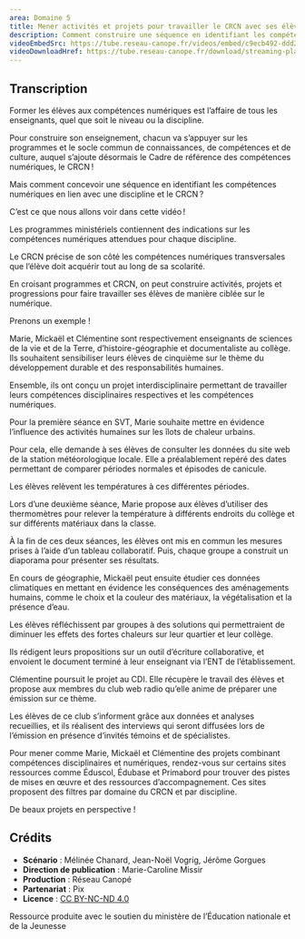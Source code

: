 ```yaml
---
area: Domaine 5
title: Mener activités et projets pour travailler le CRCN avec ses élèves
description: Comment construire une séquence en identifiant les compétences numériques en lien avec sa discipline et le CRCN ? Regardez cette vidéo pour vous inspirer d’exemples concrets !
videoEmbedSrc: https://tube.reseau-canope.fr/videos/embed/c9ecb492-ddd2-4af5-a4cc-fa598cf89941
videoDownloadHref: https://tube.reseau-canope.fr/download/streaming-playlists/hls/videos/c9ecb492-ddd2-4af5-a4cc-fa598cf89941-1080-fragmented.mp4
---
```


## Transcription

Former les élèves aux compétences numériques est l’affaire de tous les enseignants, quel que soit le niveau ou la discipline.

Pour construire son enseignement, chacun va s’appuyer sur les programmes et le socle commun de connaissances, de compétences et de culture, auquel s’ajoute désormais le Cadre de référence des compétences numériques, le CRCN !

Mais comment concevoir une séquence en identifiant les compétences numériques en lien avec une discipline et le CRCN ?  

C’est ce que nous allons voir dans cette vidéo !

Les programmes ministériels contiennent des indications sur les compétences numériques attendues pour chaque discipline.

Le CRCN précise de son côté les compétences numériques transversales que l’élève doit acquérir tout au long de sa scolarité.

En croisant programmes et CRCN, on peut construire activités, projets et progressions pour faire travailler ses élèves de manière ciblée sur le numérique.

Prenons un exemple !

Marie, Mickaël et Clémentine sont respectivement enseignants de sciences de la vie et de la Terre, d’histoire-géographie et documentaliste au collège. Ils souhaitent sensibiliser leurs élèves de cinquième sur le thème du développement durable et des responsabilités humaines.

Ensemble, ils ont conçu un projet interdisciplinaire permettant de travailler leurs compétences disciplinaires respectives et les compétences numériques.

Pour la première séance en SVT, Marie souhaite mettre en évidence l’influence des activités humaines sur les îlots de chaleur urbains.

Pour cela, elle demande à ses élèves de consulter les données du site web de la station météorologique locale. Elle a préalablement repéré des dates permettant de comparer périodes normales et épisodes de canicule.

Les élèves relèvent les températures à ces différentes périodes.

Lors d’une deuxième séance, Marie propose aux élèves d’utiliser des thermomètres pour relever la température à différents endroits du collège et sur différents matériaux dans la classe.

À la fin de ces deux séances, les élèves ont mis en commun les mesures prises à l’aide d’un tableau collaboratif. Puis, chaque groupe a construit un diaporama pour présenter ses résultats.

En cours de géographie, Mickaël peut ensuite étudier ces données climatiques en mettant en évidence les conséquences des aménagements humains, comme le choix et la couleur des matériaux, la végétalisation et la présence d’eau.

Les élèves réfléchissent par groupes à des solutions qui permettraient de diminuer les effets des fortes chaleurs sur leur quartier et leur collège.

Ils rédigent leurs propositions sur un outil d’écriture collaborative, et envoient le document terminé à leur enseignant via l’ENT de l’établissement.

Clémentine poursuit le projet au CDI. Elle récupère le travail des élèves et propose aux membres du club web radio qu’elle anime de préparer une émission sur ce thème.

Les élèves de ce club s’informent grâce aux données et analyses recueillies, et ils réalisent des interviews qui seront diffusées lors de l’émission en présence d’invités témoins et de spécialistes.

Pour mener comme Marie, Mickaël et Clémentine des projets combinant compétences disciplinaires et numériques, rendez-vous sur certains sites ressources comme Éduscol, Édubase et Primabord pour trouver des pistes de mises en œuvre et des ressources d’accompagnement. Ces sites proposent des filtres par domaine du CRCN et par discipline.

De beaux projets en perspective !

## **Crédits**

- **Scénario** : Mélinée Chanard, Jean-Noël Vogrig, Jérôme Gorgues
- **Direction de publication** : Marie-Caroline Missir
- **Production** : Réseau Canopé
- **Partenariat** : Pix
- **Licence** : [CC BY-NC-ND 4.0](https://creativecommons.org/licenses/by-nc-nd/4.0/deed.fr)

Ressource produite avec le soutien du ministère de l’Éducation nationale et de la Jeunesse
